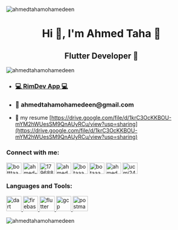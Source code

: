 <p><img align="center" src="[https://github-readme-stats.vercel.app/api/top-langs?username=ahmedtahamohamedeen&show_icons=true&locale=en&layout=compact](https://www.instagram.com/p/BnCEGyMFhar/)" alt="ahmedtahamohamedeen" /></p>

<h1 align="center">Hi 👋, I'm Ahmed Taha 👑</h1>
<h2 align="center">Flutter Developer 💎</h2>

<p align="left"> <img src="https://komarev.com/ghpvc/?username=ahmedtahamohamedeen&label=Profile%20views&color=0e75b6&style=flat" alt="ahmedtahamohamedeen" /> </p>

- [ <h3> 💻 RimDev App 💻</h3>](https://github.com/AhmedTahaMohamedeen)

- <h3>📧 ahmedtahamohamedeen@gmail.com</h3> 

- 📄 my resume [https://drive.google.com/file/d/1krC3OcKKBOU-mYM2hWUesSM9QnAUyRCu/view?usp=sharing](https://drive.google.com/file/d/1krC3OcKKBOU-mYM2hWUesSM9QnAUyRCu/view?usp=sharing)

<h3 align="left">Connect with me:</h3>
<p align="left">
<a href="https://twitter.com/botttaaa" target="blank"><img align="center" src="https://raw.githubusercontent.com/rahuldkjain/github-profile-readme-generator/master/src/images/icons/Social/twitter.svg" alt="botttaaa" height="30" width="40" /></a>
<a href="https://linkedin.com/in/ahmed-taha-851a6219a" target="blank"><img align="center" src="https://raw.githubusercontent.com/rahuldkjain/github-profile-readme-generator/master/src/images/icons/Social/linked-in-alt.svg" alt="ahmed-taha-851a6219a" height="30" width="40" /></a>
<a href="https://stackoverflow.com/users/17968838" target="blank"><img align="center" src="https://raw.githubusercontent.com/rahuldkjain/github-profile-readme-generator/master/src/images/icons/Social/stack-overflow.svg" alt="17968838" height="30" width="40" /></a>
<a href="https://fb.com/ahmed.bota.3" target="blank"><img align="center" src="https://raw.githubusercontent.com/rahuldkjain/github-profile-readme-generator/master/src/images/icons/Social/facebook.svg" alt="ahmed.bota.3" height="30" width="40" /></a>
<a href="https://instagram.com/botaaaaaaaaaaaa" target="blank"><img align="center" src="https://raw.githubusercontent.com/rahuldkjain/github-profile-readme-generator/master/src/images/icons/Social/instagram.svg" alt="botaaaaaaaaaaaa" height="30" width="40" /></a>
<a href="https://dribbble.com/botaaaaa" target="blank"><img align="center" src="https://raw.githubusercontent.com/rahuldkjain/github-profile-readme-generator/master/src/images/icons/Social/dribbble.svg" alt="botaaaaa" height="30" width="40" /></a>
<a href="https://www.behance.net/ahmedbota2" target="blank"><img align="center" src="https://raw.githubusercontent.com/rahuldkjain/github-profile-readme-generator/master/src/images/icons/Social/behance.svg" alt="ahmedbota2" height="30" width="40" /></a>
<a href="https://www.youtube.com/c/ucmj24y77kfz55ljdny5qewg" target="blank"><img align="center" src="https://raw.githubusercontent.com/rahuldkjain/github-profile-readme-generator/master/src/images/icons/Social/youtube.svg" alt="ucmj24y77kfz55ljdny5qewg" height="30" width="40" /></a>
</p>

<h3 align="left">Languages and Tools:</h3>
<p align="left"> <a href="https://dart.dev" target="_blank" rel="noreferrer"> <img src="https://www.vectorlogo.zone/logos/dartlang/dartlang-icon.svg" alt="dart" width="40" height="40"/> </a> <a href="https://firebase.google.com/" target="_blank" rel="noreferrer"> <img src="https://www.vectorlogo.zone/logos/firebase/firebase-icon.svg" alt="firebase" width="40" height="40"/> </a> <a href="https://flutter.dev" target="_blank" rel="noreferrer"> <img src="https://www.vectorlogo.zone/logos/flutterio/flutterio-icon.svg" alt="flutter" width="40" height="40"/> </a> <a href="https://cloud.google.com" target="_blank" rel="noreferrer"> <img src="https://www.vectorlogo.zone/logos/google_cloud/google_cloud-icon.svg" alt="gcp" width="40" height="40"/> </a> <a href="https://postman.com" target="_blank" rel="noreferrer"> <img src="https://www.vectorlogo.zone/logos/getpostman/getpostman-icon.svg" alt="postman" width="40" height="40"/> </a> </p>

<p><img align="center" src="https://github-readme-stats.vercel.app/api/top-langs?username=ahmedtahamohamedeen&show_icons=true&locale=en&layout=compact" alt="ahmedtahamohamedeen" /></p>
